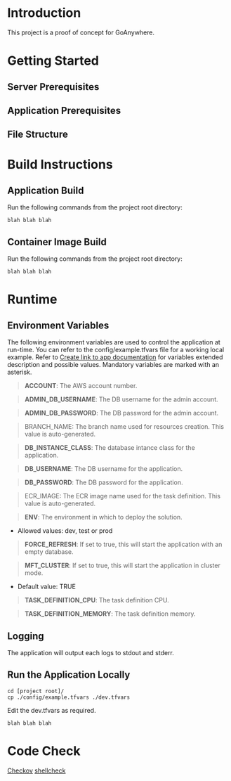# Introduction
This project is a proof of concept for GoAnywhere.

# Getting Started
## Server Prerequisites

## Application Prerequisites

## File Structure

# Build Instructions

## Application Build
Run the following commands from the project root directory:
```
blah blah blah
```

## Container Image Build
Run the following commands from the project root directory:
```
blah blah blah
```

# Runtime

## Environment Variables
The following environment variables are used to control the application at run-time. You can refer to the config/example.tfvars file for a working local example. Refer to [Create link to app documentation](https://www.google.com) for variables extended description and possible values. Mandatory variables are marked with an asterisk.

> **ACCOUNT**: The AWS account number.

> **ADMIN_DB_USERNAME**: The DB username for the admin account.

> **ADMIN_DB_PASSWORD**: The DB password for the admin account.

> BRANCH_NAME: The branch name used for resources creation. This value is auto-generated.

> **DB_INSTANCE_CLASS**: The database intance class for the application.

> **DB_USERNAME**: The DB username for the application.

> **DB_PASSWORD**: The DB password for the application.

> ECR_IMAGE: The ECR image name used for the task definition. This value is auto-generated.

> **ENV**: The environment in which to deploy the solution.
- Allowed values: dev, test or prod

> **FORCE_REFRESH**: If set to true, this will start the application with an empty database.

> **MFT_CLUSTER**: If set to true, this will start the application in cluster mode.
- Default value: TRUE

> **TASK_DEFINITION_CPU**: The task definition CPU.

> **TASK_DEFINITION_MEMORY**: The task definition memory.

## Logging
The application will output each logs to stdout and stderr.

## Run the Application Locally
```
cd [project root]/
cp ./config/example.tfvars ./dev.tfvars
```
Edit the dev.tfvars as required.
```
blah blah blah
```

# Code Check
[Checkov](https://www.checkov.io/)
[shellcheck](https://github.com/koalaman/shellcheck#how-to-use)